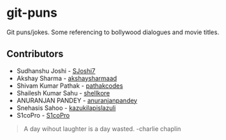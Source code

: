 # git-puns
Git puns/jokes. Some referencing to bollywood dialogues and movie titles.

## Contributors

* Sudhanshu Joshi - [SJoshi7](https://github.com/SJoshi7)
* Akshay Sharma - [akshaysharmaad](https://github.com/akshaysharmaad)
* Shivam Kumar Pathak - [pathakcodes](https://github.com/pathakcodes)
* Shailesh Kumar Sahu - [shellkore](https://github.com/shellkore)
* ANURANJAN PANDEY - [anuranjanpandey](https://github.com/anuranjanpandey)
* Snehasis Sahoo - [kazukilapislazuli](https://github.com/kazukilapislazuli)
* S1coPro - [S1coPro](https://github.com/S1coPro)

>A day wihout laughter is a day wasted. -charlie chaplin
